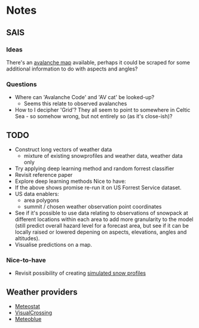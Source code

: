 # Notes

## SAIS

### Ideas

There's an [avalanche map](https://www.sais.gov.uk/avalanche_map/?area=-1&type=All) available, perhaps it could be scraped for some additional information to do with aspects and angles?

### Questions

- Where can 'Avalanche Code' and 'AV cat' be looked-up?
  - Seems this relate to observed avalanches
- How to I decipher 'Grid'? They all seem to point to somewhere in Celtic Sea - so somehow wrong, but not entirely so (as it's close-ish)?

## TODO

- Construct long vectors of weather data
  - mixture of existing snowprofiles and weather data, weather data only
- Try applying deep learning method and random forrest classifier
- Revisit reference paper
- Explore deep learning methods
Nice to have:
- If the above shows promise re-run it on US Forrest Service dataset.
- US data enablers:
  - area polygons
  - summit / chosen weather observation point coordinates
- See if it's possible to use data relating to observations of snowpack at different locations within each area to add more granularity to the model (still predict overall hazard level for a forecast area, but see if it can be locally raised or lowered depening on aspects, elevations, angles and altitudes).
- Visualise predictions on a map.

### Nice-to-have

- Revisit possibility of creating [simulated snow profiles](https://snowpack.slf.ch})

## Weather providers

- [Meteostat](https://meteostat.net)
- [VisualCrossing](https://www.visualcrossing.com/)
- [Meteoblue](https://www.meteoblue.com)